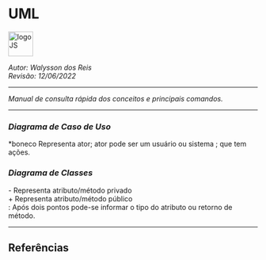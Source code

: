 # **UML**
<div>
<img src="https://brandslogos.com/wp-content/uploads/thumbs/php-logo-vector.svg" alt="logoJS" width="50px"/> 
</div>


*Autor: Walysson dos Reis  
Revisão: 12/06/2022*

----------------------------------------------
*Manual de consulta rápida dos conceitos e principais comandos.*  

---------------------
### *Diagrama de Caso de Uso* 
\*boneco Representa ator; ator pode ser um usuário ou sistema ; que tem ações.

### *Diagrama de Classes*
\- Representa atributo/método privado  
\+ Representa atributo/método público  
\: Após dois pontos pode-se informar o tipo do atributo ou retorno de método.  

--------
## Referências 
